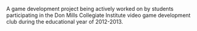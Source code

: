 A game development project being actively worked on by students participating in the Don Mills Collegiate Institute video game development club during the educational year of 2012-2013.